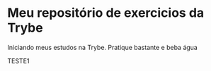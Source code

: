 # Meu repositório de exercicios da Trybe

Iniciando meus estudos na Trybe.
Pratique bastante e beba água 

TESTE1
